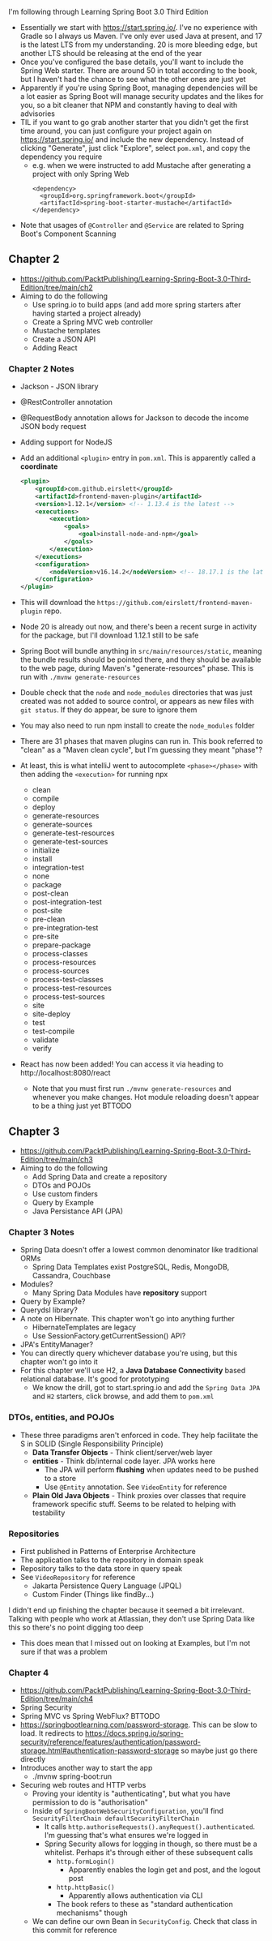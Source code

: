 I'm following through Learning Spring Boot 3.0 Third Edition

- Essentially we start with https://start.spring.io/. I've no experience with Gradle so I always us Maven. I've only ever used Java at present, and 17 is the latest LTS from my understanding. 20 is more bleeding edge, but another LTS should be releasing at the end of the year
- Once you've configured the base details, you'll want to include the Spring Web starter. There are around 50 in total according to the book, but I haven't had the chance to see what the other ones are just yet
- Apparently if you're using Spring Boot, managing dependencies will be a lot easier as Spring Boot will manage security updates and the likes for you, so a bit cleaner that NPM and constantly having to deal with advisories
- TIL if you want to go grab another starter that you didn't get the first time around, you can just configure your project again on https://start.spring.io/ and include the new dependency. Instead of clicking "Generate", just click "Explore", select `pom.xml`, and copy the dependency you require
  - e.g. when we were instructed to add Mustache after generating a project with only Spring Web
    ```
    <dependency>
      <groupId>org.springframework.boot</groupId>
      <artifactId>spring-boot-starter-mustache</artifactId>
    </dependency>
    ```
- Note that usages of `@Controller` and `@Service` are related to Spring Boot's Component Scanning

## Chapter 2 ##
- https://github.com/PacktPublishing/Learning-Spring-Boot-3.0-Third-Edition/tree/main/ch2
- Aiming to do the following
  - Use spring.io to build apps (and add more spring starters after having started a project already)
  - Create a Spring MVC web controller
  - Mustache templates
  - Create a JSON API
  - Adding React

### Chapter 2 Notes ###
- Jackson - JSON library
- @RestController annotation
- @RequestBody annotation allows for Jackson to decode the income JSON body request

- Adding support for NodeJS
- Add an additional `<plugin>` entry in `pom.xml`. This is apparently called a **coordinate**
  ```xml
  <plugin>
      <groupId>com.github.eirslett</groupId>
      <artifactId>frontend-maven-plugin</artifactId>
      <version>1.12.1</version> <!-- 1.13.4 is the latest -->
      <executions>
          <execution>
              <goals>
                  <goal>install-node-and-npm</goal>
              </goals>
          </execution>
      </executions>
      <configuration>
          <nodeVersion>v16.14.2</nodeVersion> <!-- 18.17.1 is the latest -->
      </configuration>
  </plugin>
  ```
- This will download the `https://github.com/eirslett/frontend-maven-plugin` repo.
- Node 20 is already out now, and there's been a recent surge in activity for the package, but I'll download 1.12.1 still to be safe
- Spring Boot will bundle anything in `src/main/resources/static`, meaning the bundle results should be pointed there, and they should be available to the web page, during Maven's "generate-resources" phase. This is run with `./mvnw generate-resources`
- Double check that the `node` and `node_modules` directories that was just created was not added to source control, or appears as new files with `git status`. If they do appear, be sure to ignore them
- You may also need to run npm install to create the `node_modules` folder
- There are 31 phases that maven plugins can run in. This book referred to "clean" as a "Maven clean cycle", but I'm guessing they meant "phase"?
- At least, this is what intelliJ went to autocomplete `<phase></phase>` with then adding the `<execution>` for running npx
  - clean
  - compile
  - deploy
  - generate-resources
  - generate-sources
  - generate-test-resources
  - generate-test-sources
  - initialize
  - install
  - integration-test
  - none
  - package
  - post-clean
  - post-integration-test
  - post-site
  - pre-clean
  - pre-integration-test
  - pre-site
  - prepare-package
  - process-classes
  - process-resources
  - process-sources
  - process-test-classes
  - process-test-resources
  - process-test-sources
  - site
  - site-deploy
  - test
  - test-compile
  - validate
  - verify
- React has now been added! You can access it via heading to http://localhost:8080/react
  - Note that you must first run `./mvnw generate-resources` and whenever you make changes. Hot module reloading doesn't appear to be a thing just yet BTTODO

## Chapter 3 ##
- https://github.com/PacktPublishing/Learning-Spring-Boot-3.0-Third-Edition/tree/main/ch3
- Aiming to do the following
  - Add Spring Data and create a repository
  - DTOs and POJOs
  - Use custom finders
  - Query by Example
  - Java Persistance API (JPA)

### Chapter 3 Notes ###
- Spring Data doesn't offer a lowest common denominator like traditional ORMs
  - Spring Data Templates exist PostgreSQL, Redis, MongoDB, Cassandra, Couchbase
- Modules?
  - Many Spring Data Modules have **repository** support
- Query by Example?
- Querydsl library?
- A note on Hibernate. This chapter won't go into anything further
  - HibernateTemplates are legacy
  - Use SessionFactory.getCurrentSession() API?
- JPA's EntityManager?
- You can directly query whichever database you're using, but this chapter won't go into it
- For this chapter we'll use H2, a **Java Database Connectivity** based relational database. It's good for prototyping
  - We know the drill, got to start.spring.io and add the `Spring Data JPA` and `H2` starters, click browse, and add them to `pom.xml`

### DTOs, entities, and POJOs ###
- These three paradigms aren't enforced in code. They help facilitate the S in SOLID (Single Responsibility Principle)
  - **Data Transfer Objects** - Think client/server/web layer
  - **entities** - Think db/internal code layer. JPA works here
    - The JPA will perform **flushing** when updates need to be pushed to a store
    - Use `@Entity` annotation. See `VideoEntity` for reference
  - **Plain Old Java Objects** - Think proxies over classes that require framework specific stuff. Seems to be related to helping with testability

### Repositories ###
- First published in Patterns of Enterprise Architecture
- The application talks to the repository in domain speak
- Repository talks to the data store in query speak
- See `VideoRepository` for reference
  - Jakarta Persistence Query Language (JPQL)
  - Custom Finder (Things like findBy...)

I didn't end up finishing the chapter because it seemed a bit irrelevant. Talking with people who work at Atlassian, they don't use Spring Data like this so there's no point digging too deep
- This does mean that I missed out on looking at Examples, but I'm not sure if that was a problem

### Chapter 4 ###
- https://github.com/PacktPublishing/Learning-Spring-Boot-3.0-Third-Edition/tree/main/ch4
- Spring Security
- Spring MVC vs Spring WebFlux? BTTODO
- https://springbootlearning.com/password-storage. This can be slow to load. It redirects to https://docs.spring.io/spring-security/reference/features/authentication/password-storage.html#authentication-password-storage so maybe just go there directly
- Introduces another way to start the app
  - ./mvnw spring-boot:run
- Securing web routes and HTTP verbs
  - Proving your identity is "authenticating", but what you have permission to do is "authorisation"
  - Inside of `SpringBootWebSecurityConfiguration`, you'll find `SecurityFilterChain defaultSecurityFilterChain`
    - It calls `http.authoriseRequests().anyRequest().authenticated`. I'm guessing that's what ensures we're logged in
    - Spring Security allows for logging in though, so there must be a whitelist. Perhaps it's through either of these subsequent calls
      - `http.formLogin()`
        - Apparently enables the login get and post, and the logout post
      - `http.httpBasic()`
        - Apparently allows authentication via CLI
      - The book refers to these as "standard authentication mechanisms" though
  - We can define our own Bean in `SecurityConfig`. Check that class in this commit for reference